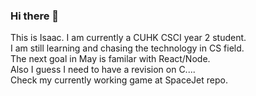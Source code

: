 ### Hi there 👋

This is Isaac. I am currently a CUHK CSCI year 2 student.\
I am still learning and chasing the technology in CS field.\
The next goal in May is familar with React/Node.\
Also I guess I need to have a revision on C....\
Check my currently working game at SpaceJet repo.
